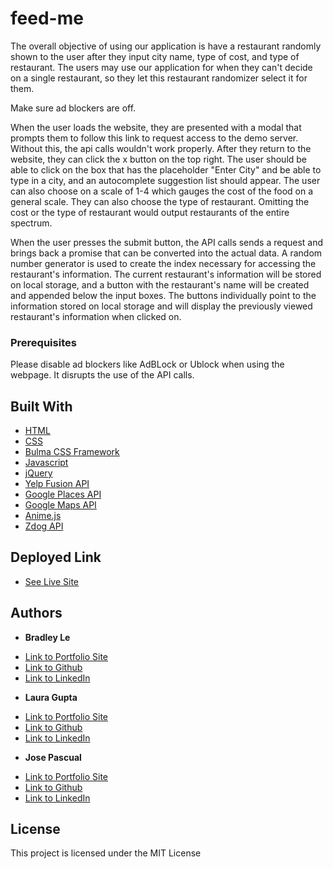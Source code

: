 # feed-me

The overall objective of using our application is have a restaurant randomly shown to the user after they input city name, type of cost, and type of restaurant. The users may use our application for when they can't decide on a single restaurant, so they let this restaurant randomizer select it for them.

Make sure ad blockers are off.

When the user loads the website, they are presented with a modal that prompts them to follow this link to request access to the demo server. Without this, the api calls wouldn't work properly. After they return to the website, they can click the x button on the top right. The user should be able to click on the box that has the placeholder "Enter City" and be able to type in a city, and an autocomplete suggestion list should appear. The user can also choose on a scale of 1-4 which gauges the cost of the food on a general scale. They can also choose the type of restaurant. Omitting the cost or the type of restaurant would output restaurants of the entire spectrum.

When the user presses the submit button, the API calls sends a request and brings back a promise that can be converted into the actual data. A random number generator is used to create the index necessary for accessing the restaurant's information. The current restaurant's information will be stored on local storage, and a button with the restaurant's name will be created and appended below the input boxes. The buttons individually point to the information stored on local storage and will display the previously viewed restaurant's information when clicked on.

### Prerequisites

Please disable ad blockers like AdBLock or Ublock when using the webpage. It disrupts the use of the API calls.

## Built With

* [HTML](https://developer.mozilla.org/en-US/docs/Web/HTML)
* [CSS](https://developer.mozilla.org/en-US/docs/Web/CSS)
* [Bulma CSS Framework](https://bulma.io/documentation/)
* [Javascript](https://developer.mozilla.org/en-US/docs/Web/JavaScript)
* [jQuery](https://api.jquery.com/)
* [Yelp Fusion API](https://www.yelp.com/developers/documentation/v3/get_started)
* [Google Places API](https://developers.google.com/maps/documentation/javascript/places-autocomplete)
* [Google Maps API](https://developers.google.com/maps)
* [Anime.js](https://animejs.com/documentation/)
* [Zdog API](https://zzz.dog/api)

## Deployed Link

* [See Live Site](https://pentazoned.github.io/feed-me/)


## Authors

* **Bradley Le** 

- [Link to Portfolio Site](https://pentazoned.github.io/portfolio-1/)
- [Link to Github](https://github.com/PentaZoned)
- [Link to LinkedIn](https://www.linkedin.com/in/bradley-le-/)

* **Laura Gupta** 

- [Link to Portfolio Site](https://lauragupta.github.io/resumepage/)
- [Link to Github](https://github.com/lauragupta?tab=repositories)
- [Link to LinkedIn](https://www.linkedin.com/in/laura-gupta-5a277158/)


* **Jose Pascual** 

- [Link to Portfolio Site](#)
- [Link to Github](https://github.com/)
- [Link to LinkedIn](https://www.linkedin.com/)


## License

This project is licensed under the MIT License 

